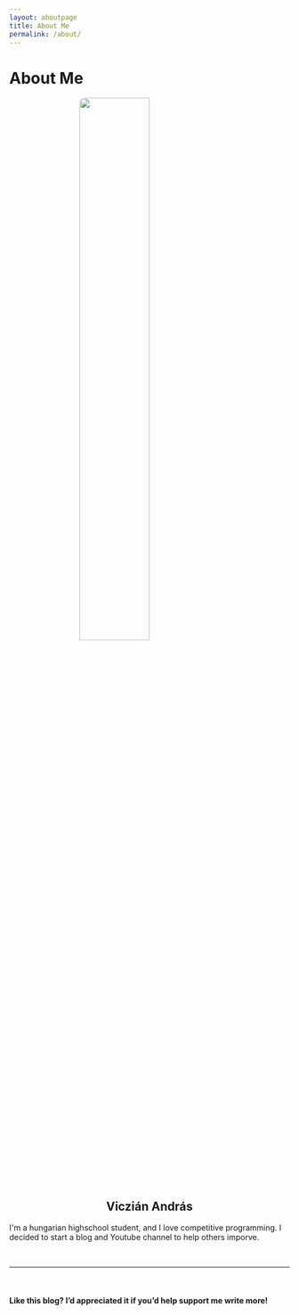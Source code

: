 ```yaml
---
layout: aboutpage
title: About Me
permalink: /about/
---
```


# About Me

<img src="/blog/picture_of_me.jpg" width="50%" height="50%" style="border-radius:10px;display:block;margin-left:auto;margin-right:auto"/>
<h2 style="text-align:center"> Viczián András </h2>

I'm a hungarian highschool student, and I love competitive programming. I decided to start a blog and Youtube channel to help others imporve.

<br>
<hr>
<br>

#### Like this blog? I’d appreciated it if you’d help support me write more!

